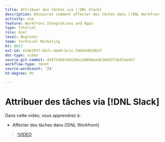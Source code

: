 ```yaml
---
title: Attribuer des tâches via [!DNL Slack]
description: Découvrez comment affecter des tâches dans [!DNL Workfront] through [!DNL Slack]
activity: use
feature: Workfront Integrations and Apps
type: Tutorial
role: User
level: Beginner
team: Technical Marketing
kt: 8817
exl-id: 419b3937-0a7c-4ee9-bc1c-34b03d818b3f
doc-type: video
source-git-commit: d39754b619e526e1a869deedb38dd2f2b43aee57
workflow-type: tm+mt
source-wordcount: '24'
ht-degree: 0%

---
```


# Attribuer des tâches via [!DNL Slack]

Dans cette vidéo, vous apprendrez à :

* Affecter des tâches dans [!DNL Workfront]

>[!VIDEO](https://video.tv.adobe.com/v/335117/?quality=12)
